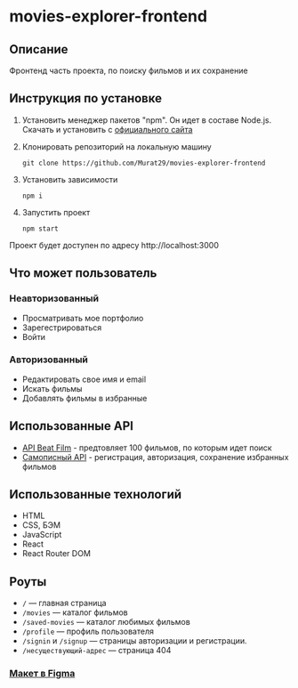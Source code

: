 # movies-explorer-frontend

## Описание
Фронтенд часть проекта, по поиску фильмов и их сохранение


## Инструкция по установке
1) Установить менеджер пакетов "npm". Он идет в составе Node.js. Скачать и установить с [официального сайта](https://nodejs.org/en/download/)
2) Клонировать репозиторий на локальную машину

   `git clone https://github.com/Murat29/movies-explorer-frontend`
   
4) Установить зависимости

   `npm i`
   
6) Запустить проект
 
   `npm start`

Проект будет доступен по адресу http://localhost:3000

## Что может пользователь
### Неавторизованный
* Просматривать мое портфолио
* Зарегестрироваться
* Войти
### Авторизованный
* Редактировать свое имя и email
* Искать фильмы
* Добавлять фильмы в избранные

## Использованные API
* [API Beat Film](https://api.nomoreparties.co/beatfilm-movies) - предтовляет 100 фильмов, по которым идет поиск
* [Самописный API](https://github.com/Murat29/movies-explorer-api) - регистрация, авторизация, сохранение избранных фильмов


## Использованные технологий
* HTML
* CSS, БЭМ
* JavaScript
* React
* React Router DOM

## Роуты
* `/` — главная страница
* `/movies` — каталог фильмов
* `/saved-movies` — каталог любимых фильмов
* `/profile` — профиль пользователя
* `/signin` и `/signup` — страницы авторизации и регистрации.
* `/несуществующий-адрес` — страница 404


### [Макет в Figma](https://www.figma.com/file/GxNcK2K2X8QpI8aYvVXw56/Diploma?node-id=891%3A3857)

